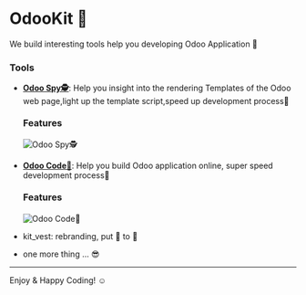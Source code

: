 # OdooKit 🔨

      
 We build interesting tools help you developing Odoo Application 🚀


### Tools
-  [**Odoo Spy🕵️**](https://apps.odoo.com/apps/modules/17.0/kit_spy/): Help you insight into the rendering Templates of the Odoo web page,light up the template script,speed up development process🚀 
	#### <font size=3 >Features</font>
    
    ![Odoo Spy🕵️](http://ixkit.com/web/image/110142-4d7306fc/backend.gif)
    
-  [**Odoo Code🔨**](https://apps.odoo.com/apps/modules/17.0/kit_code/): Help you build Odoo application online, super speed development process🚀
	#### <font size=3 >Features</font>
    
    ![Odoo Code🔨](http://ixkit.com/web/image/583855-51564dea/code-edit.gif)
    

- kit_vest: rebranding, put 🎽 to 🏃

- one more thing ... 😎 

---


Enjoy & Happy Coding!  ☺︎
